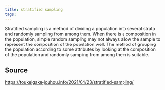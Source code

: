 ```yaml
---
title: stratified sampling
tags: 
---
```


Stratified sampling is a method of dividing a population into several strata and randomly sampling from among them. When there is a composition in the population, simple random sampling may not always allow the sample to represent the composition of the population well. The method of grouping the population according to some attributes by looking at the composition of the population and randomly sampling from among them is suitable.

## Source
https://toukeigaku-jouhou.info/2021/04/23/stratified-sampling/